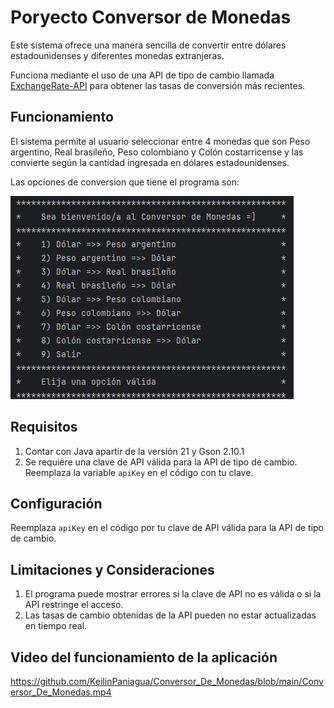 # Poryecto Conversor de Monedas

Este sistema ofrece una manera sencilla de convertir entre dólares estadounidenses y diferentes monedas extranjeras.

Funciona mediante el uso de una API de tipo de cambio llamada [ExchangeRate-API](https://www.exchangerate-api.com/) para obtener las tasas de conversión más recientes.

## Funcionamiento

El sistema permite al usuario seleccionar entre 4 monedas que son Peso argentino, Real brasileño, Peso colombiano y Colón costarricense y las convierte según la cantidad ingresada en dólares estadounidenses.

Las opciones de conversion que tiene el programa son:

![Menu](https://github.com/KeilinPaniagua/Conversor_De_Monedas/blob/main/Men%C3%BA.png)

## Requisitos

1) Contar con Java apartir de la versión 21 y Gson 2.10.1
2) Se requiere una clave de API válida para la API de tipo de cambio. Reemplaza la variable `apiKey` en el código con tu clave.

## Configuración

Reemplaza `apiKey` en el código por tu clave de API válida para la API de tipo de cambio.

## Limitaciones y Consideraciones

1) El programa puede mostrar errores si la clave de API no es válida o si la API restringe el acceso.
2) Las tasas de cambio obtenidas de la API pueden no estar actualizadas en tiempo real.

## Video del funcionamiento de la aplicación

https://github.com/KeilinPaniagua/Conversor_De_Monedas/blob/main/Conversor_De_Monedas.mp4